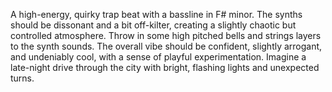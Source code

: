 A high-energy, quirky trap beat with a bassline in F# minor. The synths should be dissonant and a bit off-kilter, creating a slightly chaotic but controlled atmosphere. Throw in some high pitched bells and strings layers to the synth sounds. The overall vibe should be confident, slightly arrogant, and undeniably cool, with a sense of playful experimentation. Imagine a late-night drive through the city with bright, flashing lights and unexpected turns.


